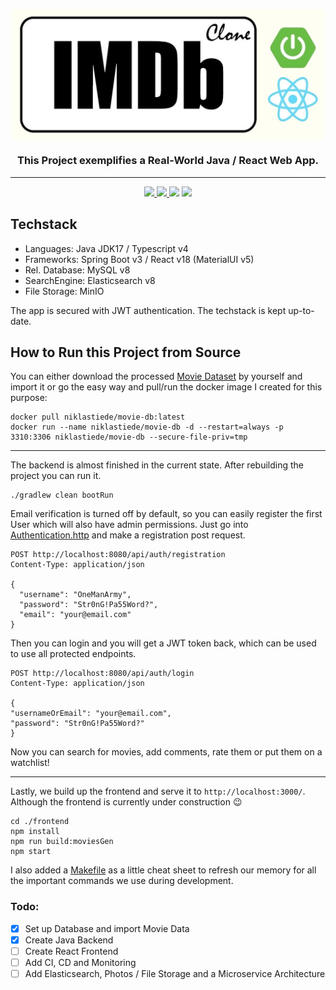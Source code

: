 
<p align="center">
<img  alt="imdb-clone" align="center" width="500" src="docs/imdb-clone-logo.jpg" />
<h3 align="center">This Project exemplifies a Real-World Java / React Web App.</h3>
<p>

---

<p id="Badges" align="center">
  <a href="https://github.com/NiklasTiede/IMDb-Clone/commits/master">
    <img src="https://img.shields.io/github/last-commit/NiklasTiede/IMDb-Clone">
  </a>
  <a href="https://github.com/NiklasTiede/IMDb-Clone/issues">
    <img src="https://img.shields.io/github/issues-raw/niklastiede/imdb-clone" />
  </a>
  <a>
    <img src="https://img.shields.io/github/languages/code-size/niklastiede/imdb-clone" />
  </a>
  <a>
    <img src="https://img.shields.io/github/license/niklastiede/imdb-clone" />
  </a>
</p>

## Techstack
- Languages: Java JDK17 / Typescript v4
- Frameworks: Spring Boot v3 / React v18 (MaterialUI v5)
- Rel. Database: MySQL v8
- SearchEngine: Elasticsearch v8
- File Storage: MinIO

The app is secured with JWT authentication. The techstack is kept up-to-date.

## How to Run this Project from Source

You can either download the processed [Movie Dataset](https://www.dropbox.com/s/rzmhet4qf2joczz/processed_imdb_movies.csv?dl=0) 
by yourself and import it or go the easy way and pull/run the docker image I created for this purpose:

```shell
docker pull niklastiede/movie-db:latest
docker run --name niklastiede/movie-db -d --restart=always -p 3310:3306 niklastiede/movie-db --secure-file-priv=tmp
```

---

The backend is almost finished in the current state. After rebuilding the project you can run it.

```shell
./gradlew clean bootRun
```

Email verification is turned off by default, so you can easily register the first User which will also 
have admin permissions. Just go into [Authentication.http](src/main/resources/api-calls/Authentication.http) and 
make a registration post request.

```shell
POST http://localhost:8080/api/auth/registration
Content-Type: application/json

{
  "username": "OneManArmy",
  "password": "Str0nG!Pa55Word?",
  "email": "your@email.com"
}
```

Then you can login and you will get a JWT token back, which can be used to use all protected endpoints.

```shell
POST http://localhost:8080/api/auth/login
Content-Type: application/json

{
"usernameOrEmail": "your@email.com",
"password": "Str0nG!Pa55Word?"
}
```

Now you can search for movies, add comments, rate them or put them on a watchlist!

---

Lastly, we build up the frontend and serve it to `http://localhost:3000/`. Although the frontend is 
currently under construction :wink: 

```shell
cd ./frontend
npm install
npm run build:moviesGen
npm start
```

I also added a [Makefile](Makefile) as a little cheat sheet to refresh our memory for all the important commands 
we use during development.

### Todo:

- [x] Set up Database and import Movie Data
- [x] Create Java Backend 
- [ ] Create React Frontend
- [ ] Add CI, CD and Monitoring
- [ ] Add Elasticsearch, Photos / File Storage and a Microservice Architecture
